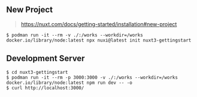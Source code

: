 ## New Project
> https://nuxt.com/docs/getting-started/installation#new-project
```
$ podman run -it --rm -v ./:/works --workdir=/works docker.io/library/node:latest npx nuxi@latest init nuxt3-gettingstart
```

## Development Server
```
$ cd nuxt3-gettingstart
$ podman run -it --rm -p 3000:3000 -v ./:/works --workdir=/works docker.io/library/node:latest npm run dev -- -o
$ curl http://localhost:3000/
```
